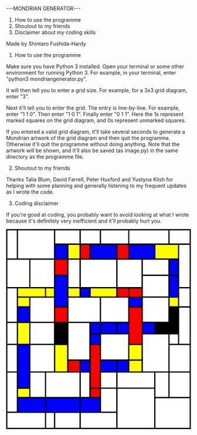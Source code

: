 ---MONDRIAN GENERATOR---


1. How to use the programme
2. Shoutout to my friends
3. Disclaimer about my coding skills

Made by Shintaro Fushida-Hardy


1. How to use the programme

Make sure you have Python 3 installed.
Open your terminal or some other environment for running Python 3.
For example, in your terminal, enter "python3 mondriangenerator.py".

It will then tell you to enter a grid size. For example, for a 3x3 grid diagram, enter "3".

Next it'll tell you to enter the grid. The entry is line-by-line. For example, enter "1 1 0". Then enter "1 0 1". Finally enter "0 1 1". Here the 1s represent marked squares on the grid diagram, and 0s represent unmarked squares.

If you entered a valid grid diagram, it'll take several seconds to generate a Mondrian artwork of the grid diagram and then quit the programme. Otherwise it'll quit the programme without doing anything. Note that the artwork will be shown, and it'll also be saved (as image.py) in the same directory as the programme file.

2. Shoutout to my friends

Thanks Talia Blum, David Farrell, Peter Huxford and Yustyna Klish for helping with some planning and generally listening to my frequent updates as I wrote the code. 

3. Coding disclaimer

If you're good at coding, you probably want to avoid looking at what I wrote because it's definitely very inefficient and it'll probably hurt you.


![trefoil_example](https://github.com/sfushidahardy/grid_to_mondrian/blob/main/trefoil_example.png)
